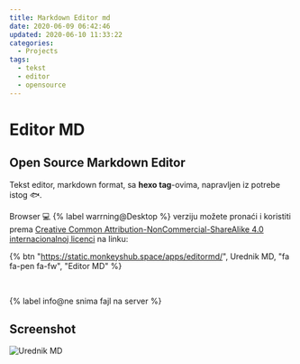```yaml
---
title: Markdown Editor md
date: 2020-06-09 06:42:46
updated: 2020-06-10 11:33:22
categories:
  - Projects
tags:
  - tekst
  - editor
  - opensource
---
```


# Editor MD

## Open Source Markdown Editor

Tekst editor, markdown format, sa **hexo tag**-ovima, napravljen iz potrebe istog <span role="img" aria-label="Fishzilla">🐟</span>.

Browser <span role="img" aria-label="PCzilla">💻</span> {% label warrning@Desktop  %} verziju možete pronaći i koristiti prema [Creative Common Attribution-NonCommercial-ShareAlike 4.0 internacionalnoj licenci](href="http://creativecommons.org/licenses/by-nc-sa/4.0/) na linku:

<!--more-->

{%  btn "https://static.monkeyshub.space/apps/editormd/", Urednik MD, "fa fa-pen fa-fw", "Editor MD"  %}

<br />

{% label info@ne snima fajl na server %}

## Screenshot

![Urednik MD](https://static.monkeyshub.space/fragments/sky/urednik.jpg)
